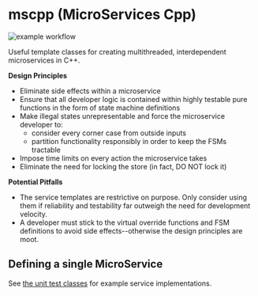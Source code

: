 # mscpp (MicroServices Cpp)

![example workflow](https://github.com/goromal/mscpp/actions/workflows/test.yml/badge.svg)

Useful template classes for creating multithreaded, interdependent microservices in C++.

**Design Principles**

- Eliminate side effects within a microservice
- Ensure that all developer logic is contained within highly testable pure functions in the form of state machine
definitions
- Make illegal states unrepresentable and force the microservice developer to:
  - consider every corner case from outside inputs
  - partition functionality responsibly in order to keep the FSMs tractable
- Impose time limits on every action the microservice takes
- Eliminate the need for locking the store (in fact, DO NOT lock it)

**Potential Pitfalls**

- The service templates are restrictive on purpose. Only consider using them if reliability and testability far outweigh the need for development velocity.
- A developer must stick to the virtual override functions and FSM definitions to avoid side effects--otherwise the design principles are moot.

## Defining a single MicroService

See [the unit test classes](./tests/example-services/) for example service implementations.
